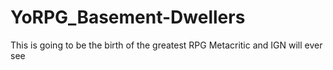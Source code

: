 # YoRPG_Basement-Dwellers
This is going to be the birth of the greatest RPG Metacritic and IGN will ever see
